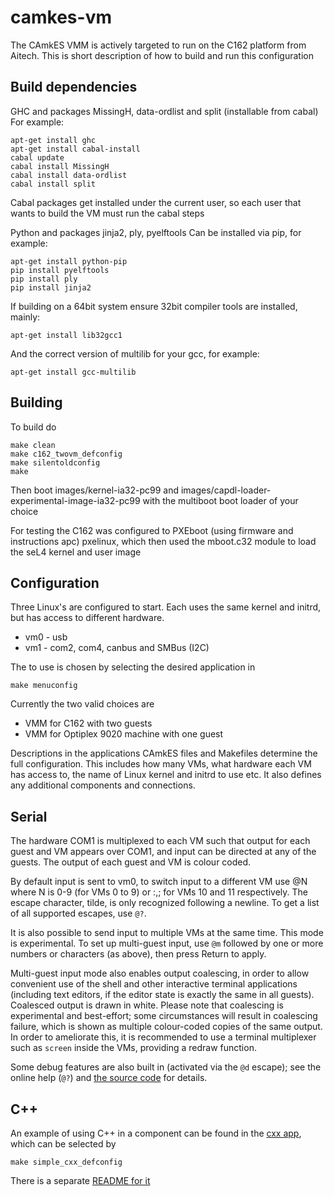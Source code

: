 <!--
     Copyright 2017, Data61
     Commonwealth Scientific and Industrial Research Organisation (CSIRO)
     ABN 41 687 119 230.

     This software may be distributed and modified according to the terms of
     the BSD 2-Clause license. Note that NO WARRANTY is provided.
     See "LICENSE_BSD2.txt" for details.

     @TAG(DATA61_BSD)
-->
camkes-vm
=========

The CAmkES VMM is actively targeted to run on the C162 platform from Aitech.
This is short description of how to build and run this configuration

Build dependencies
------------------

GHC and packages MissingH, data-ordlist and split (installable from cabal)
For example:

    apt-get install ghc
    apt-get install cabal-install
    cabal update
    cabal install MissingH
    cabal install data-ordlist
    cabal install split

Cabal packages get installed under the current user, so each user that wants to
build the VM must run the cabal steps

Python and packages jinja2, ply, pyelftools
Can be installed via pip, for example:

    apt-get install python-pip
    pip install pyelftools
    pip install ply
    pip install jinja2

If building on a 64bit system ensure 32bit compiler tools are installed, mainly:

    apt-get install lib32gcc1

And the correct version of multilib for your gcc, for example:

    apt-get install gcc-multilib

Building
--------

To build do

    make clean
    make c162_twovm_defconfig
    make silentoldconfig
    make

Then boot images/kernel-ia32-pc99 and images/capdl-loader-experimental-image-ia32-pc99
with the multiboot boot loader of your choice

For testing the C162 was configured to PXEboot (using firmware and instructions apc)
pxelinux, which then used the mboot.c32 module to load the seL4 kernel and user image

Configuration
-------------

Three Linux's are configured to start. Each uses the same kernel and initrd, but
has access to different hardware.

* vm0 - usb
* vm1 - com2, com4, canbus and SMBus (I2C)

The to use is chosen by selecting the desired application in

    make menuconfig

Currently the two valid choices are

* VMM for C162 with two guests
* VMM for Optiplex 9020 machine with one guest

Descriptions in the applications CAmkES files and Makefiles determine the full
configuration. This includes how many VMs, what hardware each VM has access to,
the name of Linux kernel and initrd to use etc. It also defines any additional
components and connections.

Serial
------

The hardware COM1 is multiplexed to each VM such that output for each guest
and VM appears over COM1, and input can be directed at any of the guests. The
output of each guest and VM is colour coded.

By default input is sent to vm0, to switch input to a different VM use
@N where N is 0-9 (for VMs 0 to 9) or :,; for VMs 10 and 11
respectively. The escape character, tilde, is only recognized
following a newline. To get a list of all supported escapes, use `@?`.

It is also possible to send input to multiple VMs at the same time.
This mode is experimental. To set up multi-guest input, use `@m`
followed by one or more numbers or characters (as above), then press
Return to apply.

Multi-guest input mode also enables output coalescing, in order to
allow convenient use of the shell and other interactive terminal
applications (including text editors, if the editor state is exactly
the same in all guests). Coalesced output is drawn in white. Please
note that coalescing is experimental and best-effort; some
circumstances will result in coalescing failure, which is shown as
multiple colour-coded copies of the same output. In order to
ameliorate this, it is recommended to use a terminal multiplexer such
as `screen` inside the VMs, providing a redraw function.

Some debug features are also built in (activated via the `@d` escape);
see the online help (`@?`) and [the source code](/components/SerialServer/src/serial.c)
for details.

C++
---

An example of using C++ in a component can be found in the [cxx app](/apps/cxx/),
which can be selected by

    make simple_cxx_defconfig

There is a separate [README for it](/apps/cxx/README)
